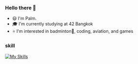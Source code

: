 ### Hello there 👋

- 😃 I'm Palm.
- 🎓 I'm currently studying at 42 Bangkok
- ⭐️ I'm interested in badminton🏸, coding, aviation, and games

### skill
[![My Skills](https://skillicons.dev/icons?i=c,cpp,py&perline=5)](https://skillicons.dev)

<!--
**palmicid/palmicid** is a ✨ _special_ ✨ repository because its `README.md` (this file) appears on your GitHub profile.

Here are some ideas to get you started:

- 🔭 I’m currently working on ...
- 🌱 I’m currently learning ...
- 👯 I’m looking to collaborate on ...
- 🤔 I’m looking for help with ...
- 💬 Ask me about ...
- 📫 How to reach me: ...
- 😄 Pronouns: ...
- ⚡ Fun fact: ...
-->
